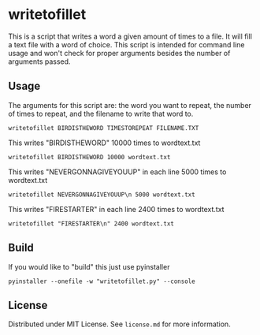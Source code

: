 # writetofillet
This is a script that writes a word a given amount of times to a file. It will fill a text file with a word of choice. This script is intended for command line usage and won't check for proper arguments besides the number of arguments passed.

## Usage

The arguments for this script are: the word you want to repeat, the number of times to repeat, and the filename to write that word to.

```
writetofillet BIRDISTHEWORD TIMESTOREPEAT FILENAME.TXT
```

This writes "BIRDISTHEWORD" 10000 times to wordtext.txt

```
writetofillet BIRDISTHEWORD 10000 wordtext.txt
```

This writes "NEVERGONNAGIVEYOUUP" in each line 5000 times to wordtext.txt

```
writetofillet NEVERGONNAGIVEYOUUP\n 5000 wordtext.txt
```

This writes "FIRESTARTER" in each line 2400 times to wordtext.txt

```
writetofillet "FIRESTARTER\n" 2400 wordtext.txt
```

## Build

If you would like to "build" this just use pyinstaller

```
pyinstaller --onefile -w "writetofillet.py" --console
```

## License

Distributed under MIT License. See `license.md` for more information.
